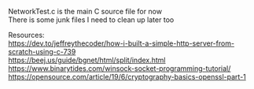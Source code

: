 NetworkTest.c is the main C source file for now  
There is some junk files I need to clean up later too  

Resources:  
https://dev.to/jeffreythecoder/how-i-built-a-simple-http-server-from-scratch-using-c-739   
https://beej.us/guide/bgnet/html/split/index.html   
https://www.binarytides.com/winsock-socket-programming-tutorial/  
https://opensource.com/article/19/6/cryptography-basics-openssl-part-1  

